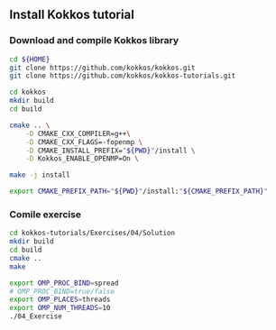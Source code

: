 ## Install Kokkos tutorial

### Download and compile Kokkos library
``` bash
cd ${HOME}
git clone https://github.com/kokkos/kokkos.git
git clone https://github.com/kokkos/kokkos-tutorials.git

cd kokkos
mkdir build
cd build

cmake .. \
	-D CMAKE_CXX_COMPILER=g++\
	-D CMAKE_CXX_FLAGS=-fopenmp \
	-D CMAKE_INSTALL_PREFIX="${PWD}"/install \
	-D Kokkos_ENABLE_OPENMP=On \

make -j install

export CMAKE_PREFIX_PATH="${PWD}"/install:"${CMAKE_PREFIX_PATH}"
```

### Comile exercise

``` bash
cd kokkos-tutorials/Exercises/04/Solution
mkdir build
cd build
cmake ..
make

export OMP_PROC_BIND=spread
# OMP_PROC_BIND=true/false
export OMP_PLACES=threads
export OMP_NUM_THREADS=10
./04_Exercise
```